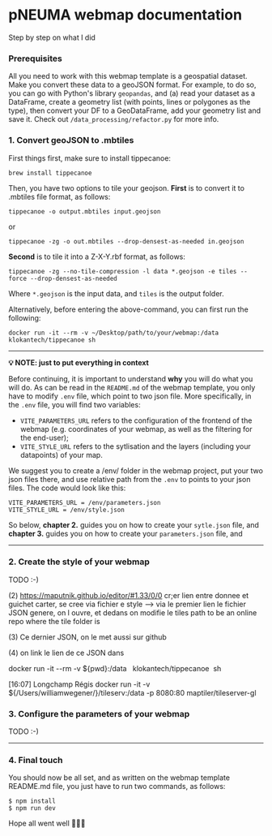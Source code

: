 # pNEUMA webmap documentation

Step by step on what I did

### Prerequisites

All you need to work with this webmap template is a geospatial dataset. Make you convert these data to a geoJSON format. For example, to do so, you can go with Python's library `geopandas`, and (a) read your dataset as a DataFrame, create a geometry list (with points, lines or polygones as the type), then convert your DF to a GeoDataFrame, add your geometry list and save it. Check out `/data_processing/refactor.py` for more info.

### 1. Convert geoJSON to .mbtiles

First things first, make sure to install tippecanoe:

    brew install tippecanoe

Then, you have two options to tile your geojson. **First** is to convert it to .mbtiles file format, as follows:

    tippecanoe -o output.mbtiles input.geojson
or

    tippecanoe -zg -o out.mbtiles --drop-densest-as-needed in.geojson

**Second** is to tile it into a Z-X-Y.rbf format, as follows:

    tippecanoe -zg --no-tile-compression -l data *.geojson -e tiles --force --drop-densest-as-needed

Where `*.geojson` is the input data, and `tiles` is the output folder.

Alternatively, before entering the above-command, you can first run the following:

    docker run -it --rm -v ~/Desktop/path/to/your/webmap:/data klokantech/tippecanoe sh


---
**💡 NOTE: just to put everything in context**

Before continuing, it is important to understand **why** you will do what you will do. As can be read in the `README.md` of the webmap template, you only have to modify `.env` file, which point to two json file. More specifically, in the `.env` file, you will find two variables:

- `VITE_PARAMETERS_URL` refers to the configuration of the frontend of the webmap (e.g. coordinates of your webmap, as well as the filtering for the end-user);
- `VITE_STYLE_URL` refers to the sytlisation and the layers (including your datapoints) of your map.

We suggest you to create a /env/ folder in the webmap project, put your two json files there, and use relative path from the `.env` to points to your json files. The code would look like this:

    VITE_PARAMETERS_URL = /env/parameters.json
    VITE_STYLE_URL = /env/style.json

So below, **chapter 2.** guides you on how to create your `sytle.json` file, and **chapter 3.** guides you on how to create your `parameters.json` file, and 

---

### 2. Create the style of your webmap
TODO :-)



(2) https://maputnik.github.io/editor/#1.33/0/0 
cr;er lien entre donnee et guichet carter, se cree via fichier e style
--> via le premier lien 
le fichier JSON genere, on l ouvre, et dedans on modifie le tiles path to be an online repo where the tile folder is 

(3)
Ce dernier JSON, on le met aussi sur github

(4) on link le lien de ce JSON dans 

docker run -it --rm -v ${pwd}:/data   klokantech/tippecanoe  sh





[16:07] Longchamp Régis
docker run -it -v ${/Users/williamwegener/}/tileserv:/data -p 8080:80 maptiler/tileserver-gl


### 3. Configure the parameters of your webmap

TODO :-)

____________________________



### 4. Final touch

You should now be all set, and as written on the webmap template README.md file, you just have to run two commands, as follows:

	$ npm install
	$ npm run dev
 

Hope all went well 👋👋👋